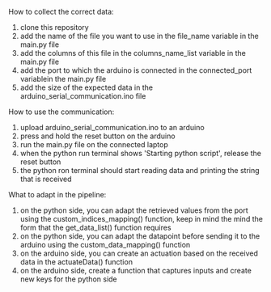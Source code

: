 How to collect the correct data:
1. clone this repository
2. add the name of the file you want to use in the file_name variable in the main.py file
3. add the columns of this file in the columns_name_list variable in the main.py file
4. add the port to which the arduino is connected in the connected_port variablein the main.py file
5. add the size of the expected data in the arduino_serial_communication.ino file

How to use the communication:
1. upload arduino_serial_communication.ino to an arduino
2. press and hold the reset button on the arduino
3. run the main.py file on the connected laptop
4. when the python run terminal shows 'Starting python script', release the reset button
5. the python ron terminal should start reading data and printing the string that is received

What to adapt in the pipeline:
1. on the python side, you can adapt the retrieved values from the port using the custom_indices_mapping() function, keep in mind the mind the form that the get_data_list() function requires
2. on the python side, you can adapt the datapoint before sending it to the arduino using the custom_data_mapping() function
3. on the arduino side, you can create an actuation based on the received data in the actuateData() function
4. on the arduino side, create a function that captures inputs and create new keys for the python side
